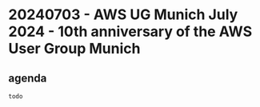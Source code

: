 # 20240703 - AWS UG Munich July 2024 - 10th anniversary of the AWS User Group Munich

## agenda
```
todo
```

